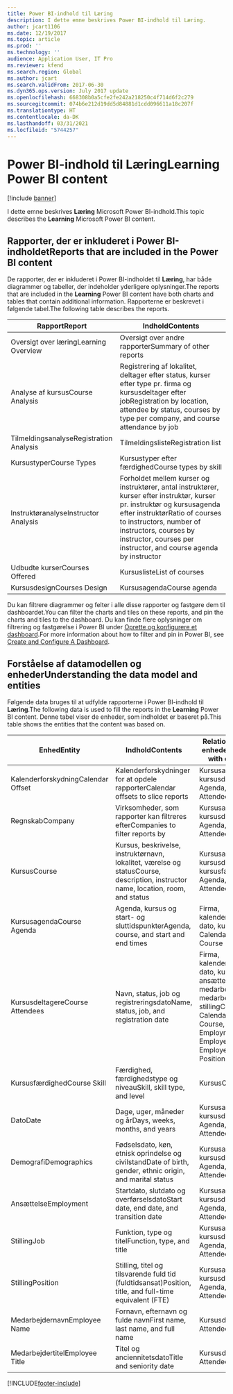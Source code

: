 ```yaml
---
title: Power BI-indhold til Læring
description: I dette emne beskrives Power BI-indhold til Læring.
author: jcart1106
ms.date: 12/19/2017
ms.topic: article
ms.prod: ''
ms.technology: ''
audience: Application User, IT Pro
ms.reviewer: kfend
ms.search.region: Global
ms.author: jcart
ms.search.validFrom: 2017-06-30
ms.dyn365.ops.version: July 2017 update
ms.openlocfilehash: 668308b0a5cfe2fe242a218250c4f714d6f2c279
ms.sourcegitcommit: 074b6e212d19dd5d84881d1cdd096611a18c207f
ms.translationtype: HT
ms.contentlocale: da-DK
ms.lasthandoff: 03/31/2021
ms.locfileid: "5744257"
---
```

# <a name="learning-power-bi-content"></a><span data-ttu-id="d66e5-103">Power BI-indhold til Læring</span><span class="sxs-lookup"><span data-stu-id="d66e5-103">Learning Power BI content</span></span>

[!include [banner](../includes/banner.md)]

<span data-ttu-id="d66e5-104">I dette emne beskrives **Læring** Microsoft Power BI-indhold.</span><span class="sxs-lookup"><span data-stu-id="d66e5-104">This topic describes the **Learning** Microsoft Power BI content.</span></span>

## <a name="reports-that-are-included-in-the-power-bi-content"></a><span data-ttu-id="d66e5-105">Rapporter, der er inkluderet i Power BI-indholdet</span><span class="sxs-lookup"><span data-stu-id="d66e5-105">Reports that are included in the Power BI content</span></span>

<span data-ttu-id="d66e5-106">De rapporter, der er inkluderet i Power BI-indholdet til **Læring**, har både diagrammer og tabeller, der indeholder yderligere oplysninger.</span><span class="sxs-lookup"><span data-stu-id="d66e5-106">The reports that are included in the **Learning** Power BI content have both charts and tables that contain additional information.</span></span> <span data-ttu-id="d66e5-107">Rapporterne er beskrevet i følgende tabel.</span><span class="sxs-lookup"><span data-stu-id="d66e5-107">The following table describes the reports.</span></span>

| <span data-ttu-id="d66e5-108">Rapport</span><span class="sxs-lookup"><span data-stu-id="d66e5-108">Report</span></span>                | <span data-ttu-id="d66e5-109">Indhold</span><span class="sxs-lookup"><span data-stu-id="d66e5-109">Contents</span></span> |
|-----------------------|----------|
| <span data-ttu-id="d66e5-110">Oversigt over læring</span><span class="sxs-lookup"><span data-stu-id="d66e5-110">Learning Overview</span></span>     | <span data-ttu-id="d66e5-111">Oversigt over andre rapporter</span><span class="sxs-lookup"><span data-stu-id="d66e5-111">Summary of other reports</span></span> |
| <span data-ttu-id="d66e5-112">Analyse af kursus</span><span class="sxs-lookup"><span data-stu-id="d66e5-112">Course Analysis</span></span>       | <span data-ttu-id="d66e5-113">Registrering af lokalitet, deltager efter status, kurser efter type pr. firma og kursusdeltager efter job</span><span class="sxs-lookup"><span data-stu-id="d66e5-113">Registration by location, attendee by status, courses by type per company, and course attendance by job</span></span> |
| <span data-ttu-id="d66e5-114">Tilmeldingsanalyse</span><span class="sxs-lookup"><span data-stu-id="d66e5-114">Registration Analysis</span></span> | <span data-ttu-id="d66e5-115">Tilmeldingsliste</span><span class="sxs-lookup"><span data-stu-id="d66e5-115">Registration list</span></span> |
| <span data-ttu-id="d66e5-116">Kursustyper</span><span class="sxs-lookup"><span data-stu-id="d66e5-116">Course Types</span></span>          | <span data-ttu-id="d66e5-117">Kursustyper efter færdighed</span><span class="sxs-lookup"><span data-stu-id="d66e5-117">Course types by skill</span></span> |
| <span data-ttu-id="d66e5-118">Instruktøranalyse</span><span class="sxs-lookup"><span data-stu-id="d66e5-118">Instructor Analysis</span></span>   | <span data-ttu-id="d66e5-119">Forholdet mellem kurser og instruktører, antal instruktører, kurser efter instruktør, kurser pr. instruktør og kursusagenda efter instruktør</span><span class="sxs-lookup"><span data-stu-id="d66e5-119">Ratio of courses to instructors, number of instructors, courses by instructor, courses per instructor, and course agenda by instructor</span></span> |
| <span data-ttu-id="d66e5-120">Udbudte kurser</span><span class="sxs-lookup"><span data-stu-id="d66e5-120">Courses Offered</span></span>       | <span data-ttu-id="d66e5-121">Kursusliste</span><span class="sxs-lookup"><span data-stu-id="d66e5-121">List of courses</span></span> |
| <span data-ttu-id="d66e5-122">Kursusdesign</span><span class="sxs-lookup"><span data-stu-id="d66e5-122">Courses Design</span></span>        | <span data-ttu-id="d66e5-123">Kursusagenda</span><span class="sxs-lookup"><span data-stu-id="d66e5-123">Course agenda</span></span> |

<span data-ttu-id="d66e5-124">Du kan filtrere diagrammer og felter i alle disse rapporter og fastgøre dem til dashboardet.</span><span class="sxs-lookup"><span data-stu-id="d66e5-124">You can filter the charts and tiles on these reports, and pin the charts and tiles to the dashboard.</span></span> <span data-ttu-id="d66e5-125">Du kan finde flere oplysninger om filtrering og fastgørelse i Power BI under [Oprette og konfigurere et dashboard](https://powerbi.microsoft.com/guided-learning/powerbi-learning-4-2-create-configure-dashboards).</span><span class="sxs-lookup"><span data-stu-id="d66e5-125">For more information about how to filter and pin in Power BI, see [Create and Configure A Dashboard](https://powerbi.microsoft.com/guided-learning/powerbi-learning-4-2-create-configure-dashboards).</span></span>

## <a name="understanding-the-data-model-and-entities"></a><span data-ttu-id="d66e5-126">Forståelse af datamodellen og enheder</span><span class="sxs-lookup"><span data-stu-id="d66e5-126">Understanding the data model and entities</span></span>

<span data-ttu-id="d66e5-127">Følgende data bruges til at udfylde rapporterne i Power BI-indhold til **Læring**.</span><span class="sxs-lookup"><span data-stu-id="d66e5-127">The following data is used to fill the reports in the **Learning** Power BI content.</span></span> <span data-ttu-id="d66e5-128">Denne tabel viser de enheder, som indholdet er baseret på.</span><span class="sxs-lookup"><span data-stu-id="d66e5-128">This table shows the entities that the content was based on.</span></span>

| <span data-ttu-id="d66e5-129">Enhed</span><span class="sxs-lookup"><span data-stu-id="d66e5-129">Entity</span></span>           | <span data-ttu-id="d66e5-130">Indhold</span><span class="sxs-lookup"><span data-stu-id="d66e5-130">Contents</span></span>                                                         | <span data-ttu-id="d66e5-131">Relationer med andre enheder</span><span class="sxs-lookup"><span data-stu-id="d66e5-131">Relationships with other entities</span></span> |
|------------------|------------------------------------------------------------------|-----------------------------------|
| <span data-ttu-id="d66e5-132">Kalenderforskydning</span><span class="sxs-lookup"><span data-stu-id="d66e5-132">Calendar Offset</span></span>  | <span data-ttu-id="d66e5-133">Kalenderforskydninger for at opdele rapporter</span><span class="sxs-lookup"><span data-stu-id="d66e5-133">Calendar offsets to slice reports</span></span>                                | <span data-ttu-id="d66e5-134">Kursusagenda, kursusdeltagere</span><span class="sxs-lookup"><span data-stu-id="d66e5-134">Course Agenda, Course Attendees</span></span> |
| <span data-ttu-id="d66e5-135">Regnskab</span><span class="sxs-lookup"><span data-stu-id="d66e5-135">Company</span></span>          | <span data-ttu-id="d66e5-136">Virksomheder, som rapporter kan filtreres efter</span><span class="sxs-lookup"><span data-stu-id="d66e5-136">Companies to filter reports by</span></span>                                   | <span data-ttu-id="d66e5-137">Kursusagenda, kursusdeltagere</span><span class="sxs-lookup"><span data-stu-id="d66e5-137">Course Agenda, Course Attendees</span></span> |
| <span data-ttu-id="d66e5-138">Kursus</span><span class="sxs-lookup"><span data-stu-id="d66e5-138">Course</span></span>           | <span data-ttu-id="d66e5-139">Kursus, beskrivelse, instruktørnavn, lokalitet, værelse og status</span><span class="sxs-lookup"><span data-stu-id="d66e5-139">Course, description, instructor name, location, room, and status</span></span> | <span data-ttu-id="d66e5-140">Kursusagenda, kursusdeltagere, kursusfærdighed</span><span class="sxs-lookup"><span data-stu-id="d66e5-140">Course Agenda, Course Attendees, Course Skill</span></span> |
| <span data-ttu-id="d66e5-141">Kursusagenda</span><span class="sxs-lookup"><span data-stu-id="d66e5-141">Course Agenda</span></span>    | <span data-ttu-id="d66e5-142">Agenda, kursus og start- og sluttidspunkter</span><span class="sxs-lookup"><span data-stu-id="d66e5-142">Agenda, course, and start and end times</span></span>                          | <span data-ttu-id="d66e5-143">Firma, kalenderforskydning, dato, kursus</span><span class="sxs-lookup"><span data-stu-id="d66e5-143">Company, Calendar Offset, Date, Course</span></span> |
| <span data-ttu-id="d66e5-144">Kursusdeltagere</span><span class="sxs-lookup"><span data-stu-id="d66e5-144">Course Attendees</span></span> | <span data-ttu-id="d66e5-145">Navn, status, job og registreringsdato</span><span class="sxs-lookup"><span data-stu-id="d66e5-145">Name, status, job, and registration date</span></span>                         | <span data-ttu-id="d66e5-146">Firma, kalenderforskydning, dato, kursus, demografi, ansættelse, kursus, medarbejdernavn, medarbejdertitel, job, stilling</span><span class="sxs-lookup"><span data-stu-id="d66e5-146">Company, Calendar Offset, Date, Course, Demographics, Employment, Course, Employee Name, Employee Title, Job, Position</span></span> |
| <span data-ttu-id="d66e5-147">Kursusfærdighed</span><span class="sxs-lookup"><span data-stu-id="d66e5-147">Course Skill</span></span>     | <span data-ttu-id="d66e5-148">Færdighed, færdighedstype og niveau</span><span class="sxs-lookup"><span data-stu-id="d66e5-148">Skill, skill type, and level</span></span>                                     | <span data-ttu-id="d66e5-149">Kursus</span><span class="sxs-lookup"><span data-stu-id="d66e5-149">Course</span></span> |
| <span data-ttu-id="d66e5-150">Dato</span><span class="sxs-lookup"><span data-stu-id="d66e5-150">Date</span></span>             | <span data-ttu-id="d66e5-151">Dage, uger, måneder og år</span><span class="sxs-lookup"><span data-stu-id="d66e5-151">Days, weeks, months, and years</span></span>                                   | <span data-ttu-id="d66e5-152">Kursusagenda, kursusdeltagere</span><span class="sxs-lookup"><span data-stu-id="d66e5-152">Course Agenda, Course Attendees</span></span> |
| <span data-ttu-id="d66e5-153">Demografi</span><span class="sxs-lookup"><span data-stu-id="d66e5-153">Demographics</span></span>     | <span data-ttu-id="d66e5-154">Fødselsdato, køn, etnisk oprindelse og civilstand</span><span class="sxs-lookup"><span data-stu-id="d66e5-154">Date of birth, gender, ethnic origin, and marital status</span></span>         | <span data-ttu-id="d66e5-155">Kursusagenda, kursusdeltagere</span><span class="sxs-lookup"><span data-stu-id="d66e5-155">Course Agenda, Course Attendees</span></span> |
| <span data-ttu-id="d66e5-156">Ansættelse</span><span class="sxs-lookup"><span data-stu-id="d66e5-156">Employment</span></span>       | <span data-ttu-id="d66e5-157">Startdato, slutdato og overførselsdato</span><span class="sxs-lookup"><span data-stu-id="d66e5-157">Start date, end date, and transition date</span></span>                        | <span data-ttu-id="d66e5-158">Kursusagenda, kursusdeltagere</span><span class="sxs-lookup"><span data-stu-id="d66e5-158">Course Agenda, Course Attendees</span></span> |
| <span data-ttu-id="d66e5-159">Stilling</span><span class="sxs-lookup"><span data-stu-id="d66e5-159">Job</span></span>              | <span data-ttu-id="d66e5-160">Funktion, type og titel</span><span class="sxs-lookup"><span data-stu-id="d66e5-160">Function, type, and title</span></span>                                        | <span data-ttu-id="d66e5-161">Kursusagenda, kursusdeltagere</span><span class="sxs-lookup"><span data-stu-id="d66e5-161">Course Agenda, Course Attendees</span></span> |
| <span data-ttu-id="d66e5-162">Stilling</span><span class="sxs-lookup"><span data-stu-id="d66e5-162">Position</span></span>         | <span data-ttu-id="d66e5-163">Stilling, titel og tilsvarende fuld tid (fuldtidsansat)</span><span class="sxs-lookup"><span data-stu-id="d66e5-163">Position, title, and full-time equivalent (FTE)</span></span>                  | <span data-ttu-id="d66e5-164">Kursusagenda, kursusdeltagere</span><span class="sxs-lookup"><span data-stu-id="d66e5-164">Course Agenda, Course Attendees</span></span> |
| <span data-ttu-id="d66e5-165">Medarbejdernavn</span><span class="sxs-lookup"><span data-stu-id="d66e5-165">Employee Name</span></span>    | <span data-ttu-id="d66e5-166">Fornavn, efternavn og fulde navn</span><span class="sxs-lookup"><span data-stu-id="d66e5-166">First name, last name, and full name</span></span>                             | <span data-ttu-id="d66e5-167">Kursusdeltagere</span><span class="sxs-lookup"><span data-stu-id="d66e5-167">Course Attendees</span></span> |
| <span data-ttu-id="d66e5-168">Medarbejdertitel</span><span class="sxs-lookup"><span data-stu-id="d66e5-168">Employee Title</span></span>   | <span data-ttu-id="d66e5-169">Titel og anciennitetsdato</span><span class="sxs-lookup"><span data-stu-id="d66e5-169">Title and seniority date</span></span>                                         | <span data-ttu-id="d66e5-170">Kursusdeltagere</span><span class="sxs-lookup"><span data-stu-id="d66e5-170">Course Attendees</span></span> |


[!INCLUDE[footer-include](../../../includes/footer-banner.md)]